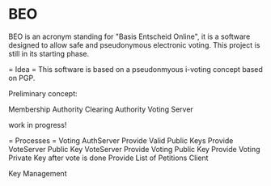 BEO
===

BEO is an acronym standing for "Basis Entscheid Online", it is a software designed to allow safe and pseudonymous electronic voting.
This project is still in its starting phase.

= Idea =
This software is based on a pseudonmyous i-voting concept based on PGP.

Preliminary concept:

Membership Authority
Clearing Authority
Voting Server

work in progress!

= Processes =
Voting
	AuthServer
		Provide Valid Public Keys
		Provide VoteServer Public Key
	VoteServer
		Provide Voting Public Key
		Provide Voting Private Key after vote is done
		Provide List of Petitions
	Client


Key Management
